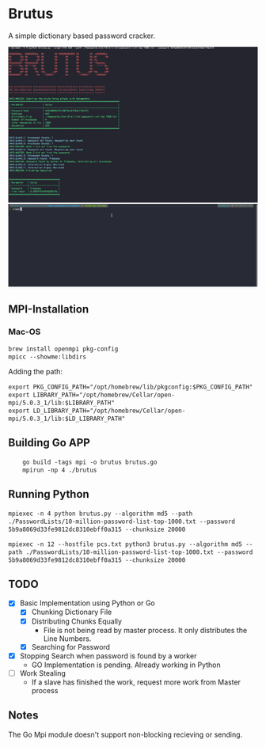 # Brutus

A simple dictionary based password cracker.

![Title](./brutus.png)
![Demo](./brutus_gif.gif)




## MPI-Installation

### Mac-OS

```{bash}
brew install openmpi pkg-config
mpicc --showme:libdirs
```

Adding the path:

```
export PKG_CONFIG_PATH="/opt/homebrew/lib/pkgconfig:$PKG_CONFIG_PATH"
export LIBRARY_PATH="/opt/homebrew/Cellar/open-mpi/5.0.3_1/lib:$LIBRARY_PATH"
export LD_LIBRARY_PATH="/opt/homebrew/Cellar/open-mpi/5.0.3_1/lib:$LD_LIBRARY_PATH"
```

## Building Go APP

```
    go build -tags mpi -o brutus brutus.go
    mpirun -np 4 ./brutus
```

## Running Python

```(python)
mpiexec -n 4 python brutus.py --algorithm md5 --path ./PasswordLists/10-million-password-list-top-1000.txt --password 5b9a8069d33fe9812dc8310ebff0a315 --chunksize 20000
```


```(python)
mpiexec -n 12 --hostfile pcs.txt python3 brutus.py --algorithm md5 --path ./PasswordLists/10-million-password-list-top-1000.txt --password 5b9a8069d33fe9812dc8310ebff0a315 --chunksize 20000
```

## TODO

- [x] Basic Implementation using Python or Go
  - [x] Chunking Dictionary File
  - [x] Distributing Chunks Equally
    - File is not being read by master process. It only distributes the Line Numbers.
  - [x] Searching for Password
- [x] Stopping Search when password is found by a worker
  - GO Implementation is pending. Already working in Python
- [ ] Work Stealing
  - If a slave has finished the work, request more work from Master process

## Notes
The Go Mpi module doesn't support non-blocking recieving or sending.
